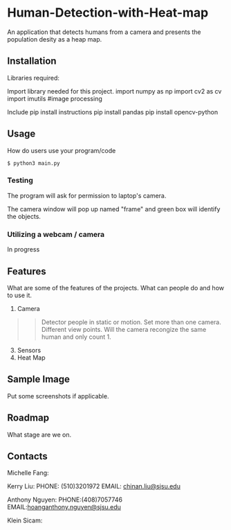 # Human-Detection-with-Heat-map
An application that detects humans from a camera and presents the population desity as a heap map.

## Installation
Libraries required:

Import library needed for this project.
import numpy as np
import cv2 as cv
import imutils #image processing

Include pip install instructions
pip install pandas
pip install opencv-python


## Usage
How do users use your program/code
```
$ python3 main.py

```
### Testing

The program will ask for permission to laptop's camera.

The camera window will pop up named "frame" and green box will identify the objects.

### Utilizing a webcam / camera

In progress

## Features

What are some of the features of the projects. What can people do and how to use it. 
1. Camera
>  > Detector people in static or motion.
>  > Set more than one camera. Different view points. Will the camera recongize the same human and only count 1.
3. Sensors
4. Heat Map

## Sample Image
Put some screenshots if applicable. 

## Roadmap
What stage are we on.

## Contacts
Michelle Fang:

Kerry Liu:
PHONE: (510)3201972
EMAIL: chinan.liu@sjsu.edu

Anthony Nguyen: 
PHONE:(408)7057746
EMAIL:hoanganthony.nguyen@sjsu.edu

Klein Sicam:
